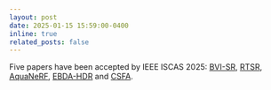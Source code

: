 ```yaml
---
layout: post
date: 2025-01-15 15:59:00-0400
inline: true
related_posts: false
---
```


Five papers have been accepted by IEEE ISCAS 2025: [BVI-SR](http://arxiv.org/abs/2411.11199), [RTSR](http://arxiv.org/abs/2411.13362), [AquaNeRF](http://arxiv.org/abs/2207.08634), [EBDA-HDR](http://arxiv.org/abs/2207.08634) and [CSFA](https://doi.org/10.1109/ISCAS56072.2025.11043854).